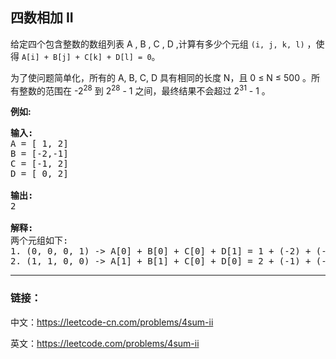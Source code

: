 ## 四数相加 II

<p>给定四个包含整数的数组列表&nbsp;A , B , C , D ,计算有多少个元组 <code>(i, j, k, l)</code>&nbsp;，使得&nbsp;<code>A[i] + B[j] + C[k] + D[l] = 0</code>。</p>

<p>为了使问题简单化，所有的 A, B, C, D 具有相同的长度&nbsp;N，且 0 &le; N &le; 500 。所有整数的范围在 -2<sup>28</sup> 到 2<sup>28</sup> - 1 之间，最终结果不会超过&nbsp;2<sup>31</sup> - 1 。</p>

<p><strong>例如:</strong></p>

<pre>
<strong>输入:</strong>
A = [ 1, 2]
B = [-2,-1]
C = [-1, 2]
D = [ 0, 2]

<strong>输出:</strong>
2

<strong>解释:</strong>
两个元组如下:
1. (0, 0, 0, 1) -&gt; A[0] + B[0] + C[0] + D[1] = 1 + (-2) + (-1) + 2 = 0
2. (1, 1, 0, 0) -&gt; A[1] + B[1] + C[0] + D[0] = 2 + (-1) + (-1) + 0 = 0
</pre>

-----

### 链接：

中文：https://leetcode-cn.com/problems/4sum-ii

英文：https://leetcode.com/problems/4sum-ii
